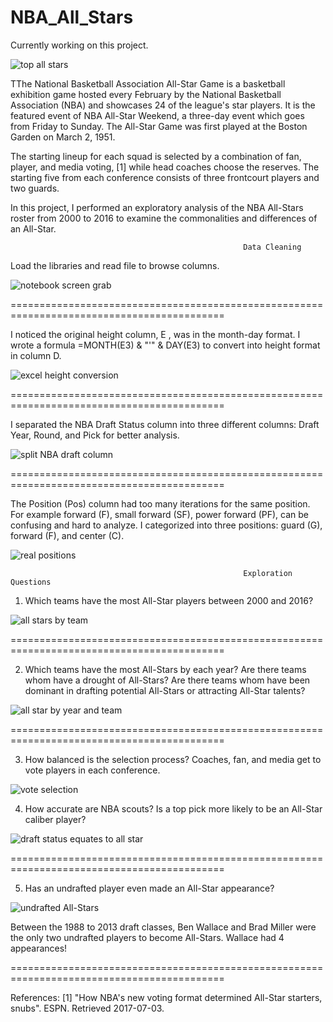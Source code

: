# NBA_All_Stars

Currently working on this project.

![top all stars](https://github.com/aclao89/NBA_All_Stars/raw/master/Images/allstarsrdme.jpg)

TThe National Basketball Association All-Star Game is a basketball exhibition game hosted every February by the National Basketball Association (NBA) and showcases 24 of the league's star players. It is the featured event of NBA All-Star Weekend, a three-day event which goes from Friday to Sunday. The All-Star Game was first played at the Boston Garden on March 2, 1951.

The starting lineup for each squad is selected by a combination of fan, player, and media voting, [1] while head coaches choose the reserves. The starting five from each conference consists of three frontcourt players and two guards.

In this project, I performed an exploratory analysis of the NBA All-Stars roster from 2000 to 2016 to examine the commonalities and differences of an All-Star.

                                                        Data Cleaning

Load the libraries and read file to browse columns.                                                        

![notebook screen grab](https://github.com/aclao89/NBA_All_Stars/raw/master/Images/Capture.PNG)

===========================================================================================


I noticed the original height column, E , was in the month-day format. I wrote a formula =MONTH(E3) & "'" & DAY(E3) to convert into height format in column D.

![excel height conversion](https://github.com/aclao89/NBA_All_Stars/blob/master/Images/Capture1.PNG)

===========================================================================================


I separated the NBA Draft Status column into three different columns: Draft Year, Round, and Pick for better analysis.

![split NBA draft column](https://github.com/aclao89/NBA_All_Stars/blob/master/Images/Capture3.PNG)

===========================================================================================


The Position (Pos) column had too many iterations for the same position. For example forward (F), small forward (SF), power forward (PF), can be confusing and hard to analyze. I categorized into three positions: guard (G), forward (F), and center (C).

![real positions](https://github.com/aclao89/NBA_All_Stars/blob/master/Images/Capture4.PNG)




                                                        Exploration Questions

1. Which teams have the most All-Star players between 2000 and 2016?

![all stars by team](https://github.com/aclao89/NBA_All_Stars/blob/master/Images/Capture5.PNG)

===========================================================================================


2. Which teams have the most All-Stars by each year? Are there teams whom have a drought of All-Stars? Are there teams whom have been dominant in drafting potential All-Stars or attracting All-Star talents?

![all star by year and team](https://github.com/aclao89/NBA_All_Stars/blob/master/Images/Capture6.PNG)

===========================================================================================


3. How balanced is the selection process? Coaches, fan, and media get to vote players in each conference.

![vote selection](https://github.com/aclao89/NBA_All_Stars/blob/master/Images/Capture7.PNG)


4. How accurate are NBA scouts? Is a top pick more likely to be an All-Star caliber player?

![draft status equates to all star](https://github.com/aclao89/NBA_All_Stars/blob/master/Images/Capture8.PNG)

===========================================================================================


5. Has an undrafted player even made an All-Star appearance?

![undrafted All-Stars](https://github.com/aclao89/NBA_All_Stars/blob/master/Images/Capture9.PNG)

Between the 1988 to 2013 draft classes, Ben Wallace and Brad Miller were the only two undrafted players to become All-Stars. Wallace had 4 appearances!

===========================================================================================

References:
[1] "How NBA's new voting format determined All-Star starters, snubs". ESPN. Retrieved 2017-07-03.
